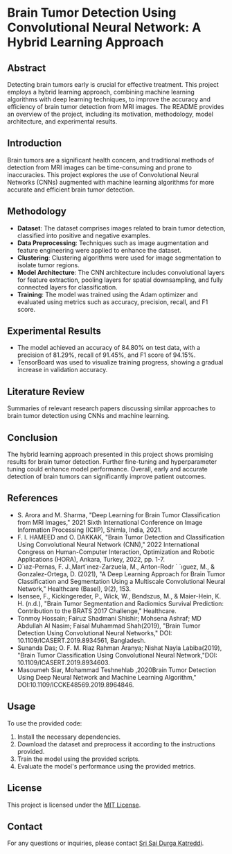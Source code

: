 # Brain Tumor Detection Using Convolutional Neural Network: A Hybrid Learning Approach

## Abstract
Detecting brain tumors early is crucial for effective treatment. This project employs a hybrid learning approach, combining machine learning algorithms with deep learning techniques, to improve the accuracy and efficiency of brain tumor detection from MRI images. The README provides an overview of the project, including its motivation, methodology, model architecture, and experimental results.

## Introduction
Brain tumors are a significant health concern, and traditional methods of detection from MRI images can be time-consuming and prone to inaccuracies. This project explores the use of Convolutional Neural Networks (CNNs) augmented with machine learning algorithms for more accurate and efficient brain tumor detection.

## Methodology
- **Dataset**: The dataset comprises images related to brain tumor detection, classified into positive and negative examples.
- **Data Preprocessing**: Techniques such as image augmentation and feature engineering were applied to enhance the dataset.
- **Clustering**: Clustering algorithms were used for image segmentation to isolate tumor regions.
- **Model Architecture**: The CNN architecture includes convolutional layers for feature extraction, pooling layers for spatial downsampling, and fully connected layers for classification.
- **Training**: The model was trained using the Adam optimizer and evaluated using metrics such as accuracy, precision, recall, and F1 score.

## Experimental Results
- The model achieved an accuracy of 84.80% on test data, with a precision of 81.29%, recall of 91.45%, and F1 score of 94.15%.
- TensorBoard was used to visualize training progress, showing a gradual increase in validation accuracy.

## Literature Review
Summaries of relevant research papers discussing similar approaches to brain tumor detection using CNNs and machine learning.

## Conclusion
The hybrid learning approach presented in this project shows promising results for brain tumor detection. Further fine-tuning and hyperparameter tuning could enhance model performance. Overall, early and accurate detection of brain tumors can significantly improve patient outcomes.

## References
- S. Arora and M. Sharma, "Deep Learning for Brain Tumor Classification from MRI Images," 2021 Sixth International Conference on Image Information Processing (ICIIP), Shimla, India, 2021.
- F. l. HAMEED and O. DAKKAK, "Brain Tumor Detection and Classification Using Convolutional Neural Network (CNN)," 2022 International Congress on Human-Computer Interaction, Optimization and Robotic Applications (HORA), Ankara, Turkey, 2022, pp. 1-7.
- D´ıaz-Pernas, F. J.,Mart´ınez-Zarzuela, M., Anton-Rodr ´ ´ıguez, M., & Gonzalez-Ortega, D. (2021), "A Deep Learning Approach for Brain Tumor Classification and Segmentation Using a Multiscale Convolutional Neural Network," Healthcare (Basel), 9(2), 153.
- Isensee, F., Kickingereder, P., Wick, W., Bendszus, M., & Maier-Hein, K. H. (n.d.), "Brain Tumor Segmentation and Radiomics Survival Prediction: Contribution to the BRATS 2017 Challenge," Healthcare.
- Tonmoy Hossain; Fairuz Shadmani Shishir; Mohsena Ashraf; MD Abdullah Al Nasim; Faisal Muhammad Shah(2019), "Brain Tumor Detection Using Convolutional Neural Networks," DOI: 10.1109/ICASERT.2019.8934561, Bangladesh.
- Sunanda Das; O. F. M. Riaz Rahman Aranya; Nishat Nayla Labiba(2019), "Brain Tumor Classification Using Convolutional Neural Network,"DOI: 10.1109/ICASERT.2019.8934603.
- Masoumeh Siar, Mohammad Teshnehlab ,2020Brain Tumor Detection Using Deep Neural Network and Machine Learning Algorithm," DOI:10.1109/ICCKE48569.2019.8964846.

## Usage
To use the provided code:
1. Install the necessary dependencies.
2. Download the dataset and preprocess it according to the instructions provided.
3. Train the model using the provided scripts.
4. Evaluate the model's performance using the provided metrics.

## License
This project is licensed under the [MIT License](LICENSE).

## Contact
For any questions or inquiries, please contact [Sri Sai Durga Katreddi](mailto:katreddisrisaidurga@gmail.com).
